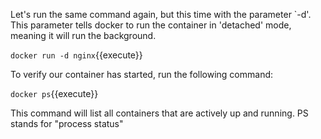 Let's run the same command again, but this time with the parameter `-d'.
This parameter tells docker to run the container in 'detached' mode, meaning it will run the background.

`docker run -d nginx`{{execute}}

To verify our container has started, run the following command:

`docker ps`{{execute}}

This command will list all containers that are actively up and running. PS stands for "process status"